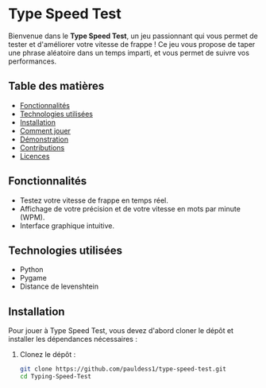# Type Speed Test

Bienvenue dans le **Type Speed Test**, un jeu passionnant qui vous permet de tester et d'améliorer votre vitesse de frappe ! Ce jeu vous propose de taper une phrase aléatoire dans un temps imparti, et vous permet de suivre vos performances.

## Table des matières

- [Fonctionnalités](#fonctionnalités)
- [Technologies utilisées](#technologies-utilisées)
- [Installation](#installation)
- [Comment jouer](#comment-jouer)
- [Démonstration](#démonstration)
- [Contributions](#contributions)
- [Licences](#licences)

## Fonctionnalités

- Testez votre vitesse de frappe en temps réel.
- Affichage de votre précision et de votre vitesse en mots par minute (WPM).
- Interface graphique intuitive.

## Technologies utilisées

- Python
- Pygame
- Distance de levenshtein

## Installation

Pour jouer à Type Speed Test, vous devez d'abord cloner le dépôt et installer les dépendances nécessaires :

1. Clonez le dépôt :
   ```bash
   git clone https://github.com/pauldess1/type-speed-test.git
   cd Typing-Speed-Test
